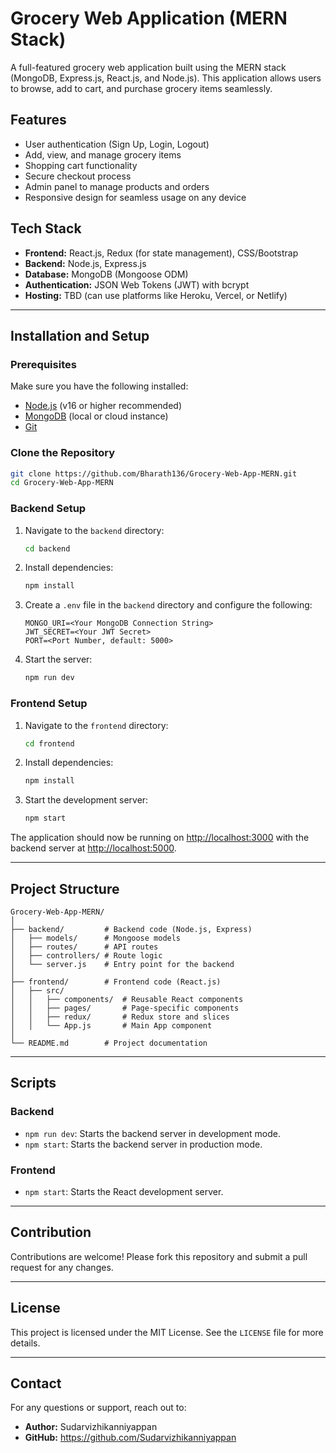 
# Grocery Web Application (MERN Stack)

A full-featured grocery web application built using the MERN stack (MongoDB, Express.js, React.js, and Node.js). This application allows users to browse, add to cart, and purchase grocery items seamlessly.

## Features
- User authentication (Sign Up, Login, Logout)
- Add, view, and manage grocery items
- Shopping cart functionality
- Secure checkout process
- Admin panel to manage products and orders
- Responsive design for seamless usage on any device

## Tech Stack
- **Frontend:** React.js, Redux (for state management), CSS/Bootstrap
- **Backend:** Node.js, Express.js
- **Database:** MongoDB (Mongoose ODM)
- **Authentication:** JSON Web Tokens (JWT) with bcrypt
- **Hosting:** TBD (can use platforms like Heroku, Vercel, or Netlify)

---

## Installation and Setup

### Prerequisites
Make sure you have the following installed:
- [Node.js](https://nodejs.org/) (v16 or higher recommended)
- [MongoDB](https://www.mongodb.com/) (local or cloud instance)
- [Git](https://git-scm.com/)

### Clone the Repository
```bash
git clone https://github.com/Bharath136/Grocery-Web-App-MERN.git
cd Grocery-Web-App-MERN
```

### Backend Setup
1. Navigate to the `backend` directory:
   ```bash
   cd backend
   ```
2. Install dependencies:
   ```bash
   npm install
   ```
3. Create a `.env` file in the `backend` directory and configure the following:
   ```
   MONGO_URI=<Your MongoDB Connection String>
   JWT_SECRET=<Your JWT Secret>
   PORT=<Port Number, default: 5000>
   ```
4. Start the server:
   ```bash
   npm run dev
   ```

### Frontend Setup
1. Navigate to the `frontend` directory:
   ```bash
   cd frontend
   ```
2. Install dependencies:
   ```bash
   npm install
   ```
3. Start the development server:
   ```bash
   npm start
   ```

The application should now be running on [http://localhost:3000](http://localhost:3000) with the backend server at [http://localhost:5000](http://localhost:5000).

---

## Project Structure

```
Grocery-Web-App-MERN/
│
├── backend/         # Backend code (Node.js, Express)
│   ├── models/      # Mongoose models
│   ├── routes/      # API routes
│   ├── controllers/ # Route logic
│   └── server.js    # Entry point for the backend
│
├── frontend/        # Frontend code (React.js)
│   ├── src/
│   │   ├── components/  # Reusable React components
│   │   ├── pages/       # Page-specific components
│   │   ├── redux/       # Redux store and slices
│   │   └── App.js       # Main App component
│
└── README.md        # Project documentation
```

---

## Scripts

### Backend
- `npm run dev`: Starts the backend server in development mode.
- `npm start`: Starts the backend server in production mode.

### Frontend
- `npm start`: Starts the React development server.

---

## Contribution
Contributions are welcome! Please fork this repository and submit a pull request for any changes.

---

## License
This project is licensed under the MIT License. See the `LICENSE` file for more details.

---

## Contact
For any questions or support, reach out to:
- **Author:** Sudarvizhikanniyappan
- **GitHub:** https://github.com/Sudarvizhikanniyappan
